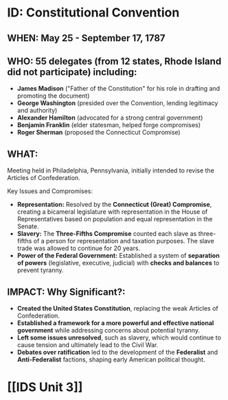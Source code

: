 # ID: Constitutional Convention 
## WHEN: May 25 - September 17, 1787 
## WHO: 55 delegates (from 12 states, Rhode Island did not participate) including:
* **James Madison** ("Father of the Constitution" for his role in drafting and promoting the document)
* **George Washington** (presided over the Convention, lending legitimacy and authority)
* **Alexander Hamilton** (advocated for a strong central government)
* **Benjamin Franklin** (elder statesman, helped forge compromises)
* **Roger Sherman**  (proposed the Connecticut Compromise)

## WHAT: 
Meeting held in Philadelphia, Pennsylvania, initially intended to revise the Articles of Confederation.  

Key Issues and Compromises:
* **Representation:** Resolved by the **Connecticut (Great) Compromise**, creating a bicameral legislature with representation in the House of Representatives based on population and equal representation in the Senate.
* **Slavery:** The **Three-Fifths Compromise** counted each slave as three-fifths of a person for representation and taxation purposes. The slave trade was allowed to continue for 20 years. 
* **Power of the Federal Government:** Established a system of **separation of powers** (legislative, executive, judicial) with **checks and balances** to prevent tyranny.

## IMPACT: Why Significant?: 
* **Created the United States Constitution**, replacing the weak Articles of Confederation.
* **Established a framework for a more powerful and effective national government** while addressing concerns about potential tyranny. 
* **Left some issues unresolved**, such as slavery, which would continue to cause tension and ultimately lead to the Civil War. 
* **Debates over ratification** led to the development of the **Federalist** and **Anti-Federalist** factions, shaping early American political thought. 

# [[IDS Unit 3]]